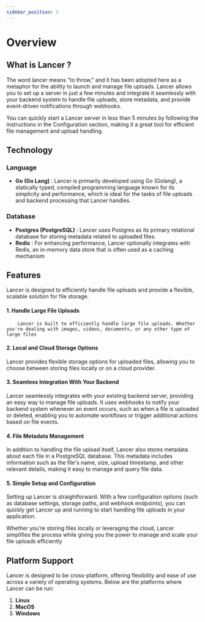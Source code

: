 ```yaml
---
sidebar_position: 1
---
```


# Overview

## What is Lancer ?

The word lancer means "to throw," and it has been adopted here as a metaphor for the ability to launch and manage file uploads. Lancer allows you to set up a server in just a few minutes and integrate it seamlessly with your backend system to handle file uploads, store metadata, and provide event-driven notifications through webhooks.

You can quickly start a Lancer server in less than 5 minutes by following the instructions in the Configuration section, making it a great tool for efficient file management and upload handling.

## Technology 

### Language 

- **Go (Go Lang)** : Lancer is primarily developed using Go (Golang), a statically typed, compiled programming language known for its simplicity and performance, which is ideal for the tasks of file uploads and backend processing that Lancer handles.

### Database

- **Postgres (PostgreSQL)** : Lancer uses Postgres as its primary relational database for storing metadata related to uploaded files.
- **Redis** : For enhancing performance, Lancer optionally integrates with Redis, an in-memory data store that is often used as a caching mechanism

## Features

Lancer is designed to efficiently handle file uploads and provide a flexible, scalable solution for file storage.

#### 1. Handle Large File Uploads

        Lancer is built to efficiently handle large file uploads. Whether you're dealing with images, videos, documents, or any other type of large files

#### 2. Local and Cloud Storage Options

Lancer provides flexible storage options for uploaded files, allowing you to choose between storing files locally or on a cloud provider.

#### 3. Seamless Integration With Your Backend

Lancer seamlessly integrates with your existing backend server, providing an easy way to manage file uploads. It uses webhooks to notify your backend system whenever an event occurs, such as when a file is uploaded or deleted, enabling you to automate workflows or trigger additional actions based on file events.

#### 4. File Metadata Management

In addition to handling the file upload itself, Lancer also stores metadata about each file in a PostgreSQL database. This metadata includes information such as the file's name, size, upload timestamp, and other relevant details, making it easy to manage and query file data.

#### 5. Simple Setup and Configuration

Setting up Lancer is straightforward. With a few configuration options (such as database settings, storage paths, and webhook endpoints), you can quickly get Lancer up and running to start handling file uploads in your application.

Whether you’re storing files locally or leveraging the cloud, Lancer simplifies the process while giving you the power to manage and scale your file uploads efficiently

## Platform Support

Lancer is designed to be cross-platform, offering flexibility and ease of use across a variety of operating systems. Below are the platforms where Lancer can be run:

1. **Linux**
2. **MacOS**
3. **Windows**
